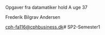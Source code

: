 Opgaver fra datamatiker hold A uge 37

Frederik Bilgrav Andersen

cph-fa116@cphbusiness.dk# SP2-Semester1
